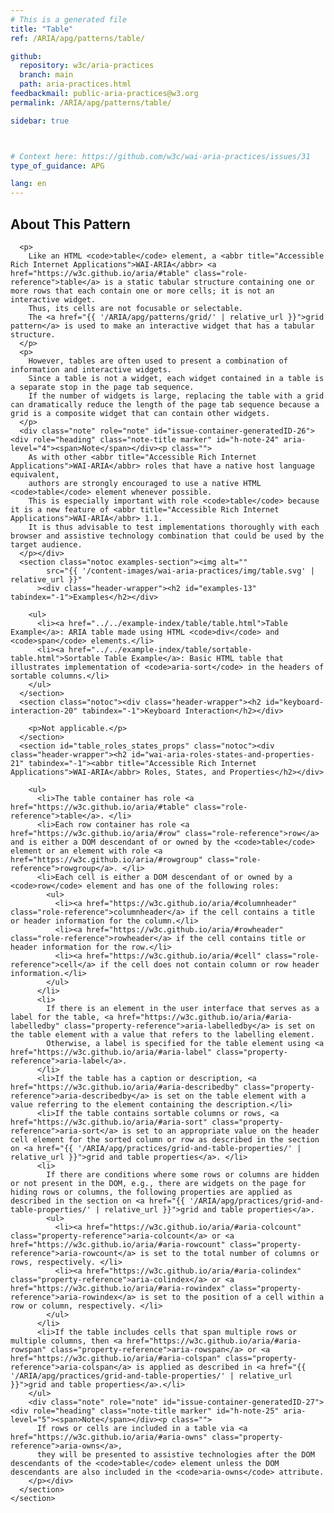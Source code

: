 ```yaml
---
# This is a generated file
title: "Table"
ref: /ARIA/apg/patterns/table/

github:
  repository: w3c/aria-practices
  branch: main
  path: aria-practices.html
feedbackmail: public-aria-practices@w3.org
permalink: /ARIA/apg/patterns/table/

sidebar: true



# Context here: https://github.com/w3c/wai-aria-practices/issues/31
type_of_guidance: APG

lang: en
---
```



<link 
  rel="stylesheet"
  href="{{ '/content-assets/wai-aria-practices/styles.css' | relative_url }}"
>
<!-- Code highlighting styles -->
<link 
  rel="stylesheet"
  href="{{ '/ARIA/apg/example-index/css/github.css' | relative_url }}"
>

<script>
const addBodyClass = "pattern-page";
const enableSidebar = true;
if (addBodyClass) document.body.classList.add(addBodyClass);
if (enableSidebar) document.body.classList.add('has-sidebar');
</script>
    
<div>
<section class="widget" id="table"><h2 id="about-this-pattern" tabindex="-1">About This Pattern</h2><div class="header-wrapper"></div>
      
      <p>
        Like an HTML <code>table</code> element, a <abbr title="Accessible Rich Internet Applications">WAI-ARIA</abbr> <a href="https://w3c.github.io/aria/#table" class="role-reference">table</a> is a static tabular structure containing one or more rows that each contain one or more cells; it is not an interactive widget.
        Thus, its cells are not focusable or selectable.
        The <a href="{{ '/ARIA/apg/patterns/grid/' | relative_url }}">grid pattern</a> is used to make an interactive widget that has a tabular structure.
      </p>
      <p>
        However, tables are often used to present a combination of information and interactive widgets.
        Since a table is not a widget, each widget contained in a table is a separate stop in the page tab sequence.
        If the number of widgets is large, replacing the table with a grid can dramatically reduce the length of the page tab sequence because a grid is a composite widget that can contain other widgets.
      </p>
      <div class="note" role="note" id="issue-container-generatedID-26"><div role="heading" class="note-title marker" id="h-note-24" aria-level="4"><span>Note</span></div><p class="">
        As with other <abbr title="Accessible Rich Internet Applications">WAI-ARIA</abbr> roles that have a native host language equivalent,
        authors are strongly encouraged to use a native HTML <code>table</code> element whenever possible.
        This is especially important with role <code>table</code> because it is a new feature of <abbr title="Accessible Rich Internet Applications">WAI-ARIA</abbr> 1.1.
        It is thus advisable to test implementations thoroughly with each browser and assistive technology combination that could be used by the target audience.
      </p></div>
      <section class="notoc examples-section"><img alt="" 
            src="{{ '/content-images/wai-aria-practices/img/table.svg' | relative_url }}"
          ><div class="header-wrapper"><h2 id="examples-13" tabindex="-1">Examples</h2></div>
        
        <ul>
          <li><a href="../../example-index/table/table.html">Table Example</a>: ARIA table made using HTML <code>div</code> and <code>span</code> elements.</li>
          <li><a href="../../example-index/table/sortable-table.html">Sortable Table Example</a>: Basic HTML table that illustrates implementation of <code>aria-sort</code> in the headers of sortable columns.</li>
        </ul>
      </section>
      <section class="notoc"><div class="header-wrapper"><h2 id="keyboard-interaction-20" tabindex="-1">Keyboard Interaction</h2></div>
        
        <p>Not applicable.</p>
      </section>
      <section id="table_roles_states_props" class="notoc"><div class="header-wrapper"><h2 id="wai-aria-roles-states-and-properties-21" tabindex="-1"><abbr title="Accessible Rich Internet Applications">WAI-ARIA</abbr> Roles, States, and Properties</h2></div>
        
        <ul>
          <li>The table container has role <a href="https://w3c.github.io/aria/#table" class="role-reference">table</a>. </li>
          <li>Each row container has role <a href="https://w3c.github.io/aria/#row" class="role-reference">row</a> and is either a DOM descendant of or owned by the <code>table</code> element or an element with role <a href="https://w3c.github.io/aria/#rowgroup" class="role-reference">rowgroup</a>. </li>
          <li>Each cell is either a DOM descendant of or owned by a <code>row</code> element and has one of the following roles:
            <ul>
              <li><a href="https://w3c.github.io/aria/#columnheader" class="role-reference">columnheader</a> if the cell contains a title or header information for the column.</li>
              <li><a href="https://w3c.github.io/aria/#rowheader" class="role-reference">rowheader</a> if the cell contains title or header information for the row.</li>
              <li><a href="https://w3c.github.io/aria/#cell" class="role-reference">cell</a> if the cell does not contain column or row header information.</li>
            </ul>
          </li>
          <li>
            If there is an element in the user interface that serves as a label for the table, <a href="https://w3c.github.io/aria/#aria-labelledby" class="property-reference">aria-labelledby</a> is set on the table element with a value that refers to the labelling element.
            Otherwise, a label is specified for the table element using <a href="https://w3c.github.io/aria/#aria-label" class="property-reference">aria-label</a>.
          </li>
          <li>If the table has a caption or description, <a href="https://w3c.github.io/aria/#aria-describedby" class="property-reference">aria-describedby</a> is set on the table element with a value referring to the element containing the description.</li>
          <li>If the table contains sortable columns or rows, <a href="https://w3c.github.io/aria/#aria-sort" class="property-reference">aria-sort</a> is set to an appropriate value on the header cell element for the sorted column or row as described in the section on <a href="{{ '/ARIA/apg/practices/grid-and-table-properties/' | relative_url }}">grid and table properties</a>. </li>
          <li>
            If there are conditions where some rows or columns are hidden or not present in the DOM, e.g., there are widgets on the page for hiding rows or columns, the following properties are applied as described in the section on <a href="{{ '/ARIA/apg/practices/grid-and-table-properties/' | relative_url }}">grid and table properties</a>.
            <ul>
              <li><a href="https://w3c.github.io/aria/#aria-colcount" class="property-reference">aria-colcount</a> or <a href="https://w3c.github.io/aria/#aria-rowcount" class="property-reference">aria-rowcount</a> is set to the total number of columns or rows, respectively. </li>
              <li><a href="https://w3c.github.io/aria/#aria-colindex" class="property-reference">aria-colindex</a> or <a href="https://w3c.github.io/aria/#aria-rowindex" class="property-reference">aria-rowindex</a> is set to the position of a cell within a row or column, respectively. </li>
            </ul>
          </li>
          <li>If the table includes cells that span multiple rows or multiple columns, then <a href="https://w3c.github.io/aria/#aria-rowspan" class="property-reference">aria-rowspan</a> or <a href="https://w3c.github.io/aria/#aria-colspan" class="property-reference">aria-colspan</a> is applied as described in <a href="{{ '/ARIA/apg/practices/grid-and-table-properties/' | relative_url }}">grid and table properties</a>.</li>
        </ul>
        <div class="note" role="note" id="issue-container-generatedID-27"><div role="heading" class="note-title marker" id="h-note-25" aria-level="5"><span>Note</span></div><p class="">
          If rows or cells are included in a table via <a href="https://w3c.github.io/aria/#aria-owns" class="property-reference">aria-owns</a>,
          they will be presented to assistive technologies after the DOM descendants of the <code>table</code> element unless the DOM descendants are also included in the <code>aria-owns</code> attribute.
        </p></div>
      </section>
    </section>
</div>
<script 
  src="{{ '/ARIA/apg/example-index/js/skipto.js' | relative_url }}"
></script>
